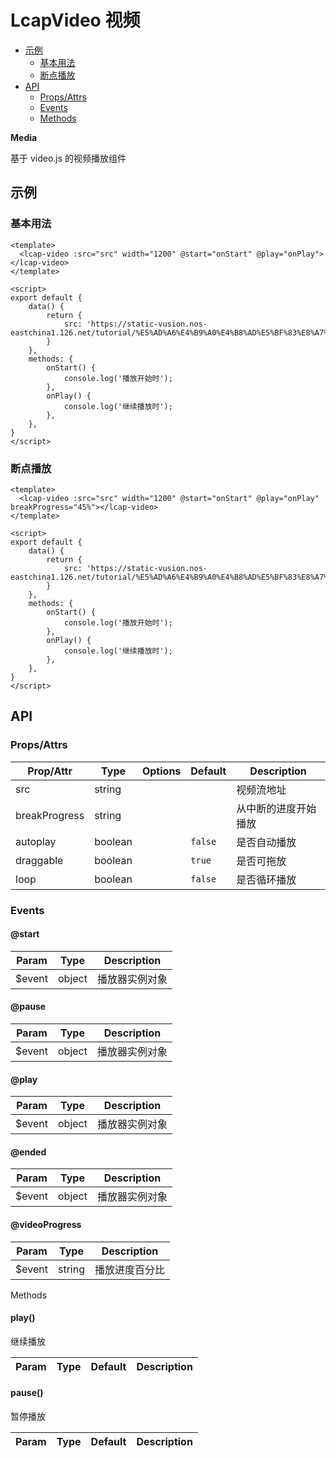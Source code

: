 <!-- 该 README.md 根据 api.yaml 和 docs/*.md 自动生成，为了方便在 GitHub 和 NPM 上查阅。如需修改，请查看源文件 -->

# LcapVideo 视频

- [示例](#示例)
    - [基本用法](#基本用法)
    - [断点播放](#断点播放)
- [API]()
    - [Props/Attrs](#propsattrs)
    - [Events](#events)
    - [Methods](#methods)

**Media**

基于 video.js 的视频播放组件

## 示例
### 基本用法

``` vue
<template>
  <lcap-video :src="src" width="1200" @start="onStart" @play="onPlay"></lcap-video>
</template>

<script>
export default {
    data() {
        return {
            src: 'https://static-vusion.nos-eastchina1.126.net/tutorial/%E5%AD%A6%E4%B9%A0%E4%B8%AD%E5%BF%83%E8%A7%86%E9%A2%91/%E4%B8%93%E9%A2%98%E8%AF%BE%E7%A8%8B/%E4%B8%93%E9%A2%98%E8%AF%BE%E7%A8%8B%EF%BC%9AAPI%E7%AE%A1%E7%90%86%E6%A8%A1%E5%9D%97.mp4',
        }
    },
    methods: {
        onStart() {
            console.log('播放开始时');
        },
        onPlay() {
            console.log('继续播放时');
        },
    },
}
</script>
```
### 断点播放

```vue
<template>
  <lcap-video :src="src" width="1200" @start="onStart" @play="onPlay" breakProgress="45%"></lcap-video>
</template>

<script>
export default {
    data() {
        return {
            src: 'https://static-vusion.nos-eastchina1.126.net/tutorial/%E5%AD%A6%E4%B9%A0%E4%B8%AD%E5%BF%83%E8%A7%86%E9%A2%91/%E4%B8%93%E9%A2%98%E8%AF%BE%E7%A8%8B/%E4%B8%93%E9%A2%98%E8%AF%BE%E7%A8%8B%EF%BC%9AAPI%E7%AE%A1%E7%90%86%E6%A8%A1%E5%9D%97.mp4',
        }
    },
    methods: {
        onStart() {
            console.log('播放开始时');
        },
        onPlay() {
            console.log('继续播放时');
        },
    },
}
</script>
```

## API
### Props/Attrs

| Prop/Attr | Type | Options | Default | Description |
| --------- | ---- | ------- | ------- | ----------- |
| src | string |  |  | 视频流地址 |
| breakProgress | string |  |  | 从中断的进度开始播放 |
| autoplay | boolean |  | `false` | 是否自动播放 |
| draggable | boolean |  | `true` | 是否可拖放 |
| loop | boolean |  | `false` | 是否循环播放 |

### Events

#### @start



| Param | Type | Description |
| ----- | ---- | ----------- |
| $event | object | 播放器实例对象 |

#### @pause



| Param | Type | Description |
| ----- | ---- | ----------- |
| $event | object | 播放器实例对象 |

#### @play



| Param | Type | Description |
| ----- | ---- | ----------- |
| $event | object | 播放器实例对象 |

#### @ended



| Param | Type | Description |
| ----- | ---- | ----------- |
| $event | object | 播放器实例对象 |

#### @videoProgress



| Param | Type | Description |
| ----- | ---- | ----------- |
| $event | string | 播放进度百分比 |

Methods

#### play()

继续播放

| Param | Type | Default | Description |
| ----- | ---- | ------- | ----------- |

#### pause()

暂停播放

| Param | Type | Default | Description |
| ----- | ---- | ------- | ----------- |

